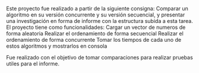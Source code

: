 Este proyecto fue realizado a partir de la siguiente consigna:
Comparar un algoritmo en su versión concurrente y su versión secuencial, y presentar una investigación en forma de informe con la estructura subida a esta tarea. 
El proyecto tiene como funcionalidades:
  Cargar un vector de numeros de forma aleatoria
  Realizar el ordenamiento de forma secuencial
  Realizar el ordenamiento de forma concurrente
  Tomar los tiempos de cada uno de estos algoritmos y mostrarlos en consola

Fue realizado con el objetivo de tomar comparaciones para realizar pruebas utiles para el informe.


